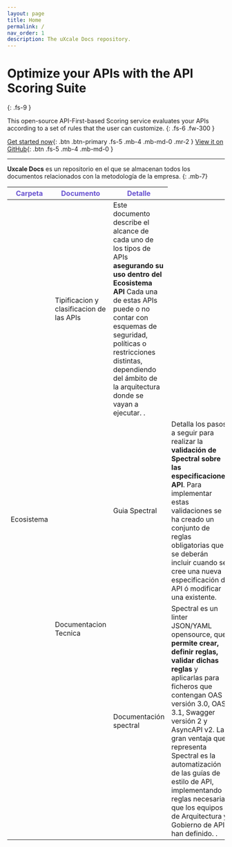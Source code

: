 ```yaml
---
layout: page
title: Home
permalink: /
nav_order: 1
description: The uXcale Docs repository.
---
```

# Optimize your APIs with the **API Scoring Suite**
{: .fs-9 }

This open-source API-First-based Scoring service evaluates your APIs according to a set of rules that the user can customize.
{: .fs-6 .fw-300 }

[Get started now](#get-started){: .btn .btn-primary .fs-5 .mb-4 .mb-md-0 .mr-2 }
[View it on GitHub](/github-repositories){: .btn .fs-5 .mb-4 .mb-md-0 }

---
 **Uxcale Docs** es un repositorio en el que se almacenan todos los documentos relacionados con la metodología de la empresa.
{: .mb-7}

<table>
  <thead>
    <tr>
      <th style="color:#6852D0;">Carpeta</th>
      <th style="color:#6852D0;">Documento</th>
      <th style="color:#6852D0;">Detalle</th>
    </tr>
  </thead>
  <tbody>
    <tr>
      <td rowspan= "4">Ecosistema</td>
      <td>Tipificacion y clasificacion de las APIs</td>
      <td>Este documento describe el alcance de cada uno de los tipos de APIs <strong>asegurando su uso dentro del Ecosistema API</strong> Cada una de estas APIs puede o no contar con esquemas de seguridad, políticas o restricciones distintas, dependiendo del ámbito de la arquitectura donde se vayan a ejecutar. .</td>
    </tr>
    <tr>
      <td rowspan= "2">Documentacion Tecnica</td>
      <td>Guia Spectral</td>
      <td>Detalla los pasos a seguir para realizar la <strong>validación de Spectral sobre las especificaciones API</strong>. Para implementar estas validaciones se ha creado un conjunto de reglas obligatorias que se deberán incluir cuando se cree una nueva especificación de API ó modificar una existente.</td>
    </tr>
    <tr>
      <td>Documentación spectral</td>
      <td>Spectral es un linter JSON/YAML opensource, que <strong> permite crear, definir reglas, validar dichas reglas 
        </strong> y aplicarlas para ficheros que contengan OAS versión 3.0, OAS 3.1, Swagger versión 2 y AsyncAPI v2. La gran ventaja que representa Spectral es la automatización de las guías de estilo de API, implementando reglas necesarias que los equipos de Arquitectura y Gobierno de API han definido. .</td>
    </tr>
  </tbody>

</table>

